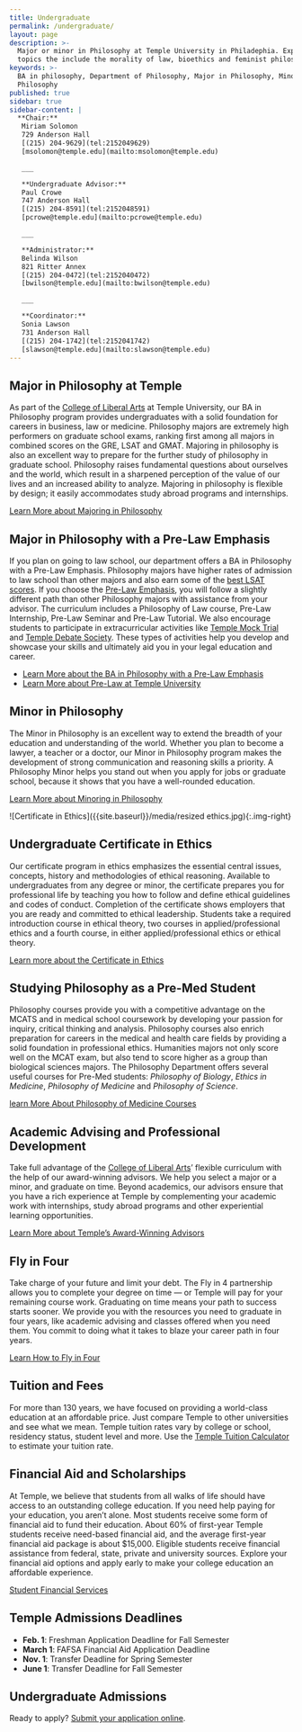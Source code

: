 ```yaml
---
title: Undergraduate
permalink: /undergraduate/
layout: page
description: >-
  Major or minor in Philosophy at Temple University in Philadephia. Explore
  topics the include the morality of law, bioethics and feminist philosophy.
keywords: >-
  BA in philosophy, Department of Philosophy, Major in Philosophy, Minor in
  Philosophy
published: true
sidebar: true
sidebar-content: |
  **Chair:**  
   Miriam Solomon  
   729 Anderson Hall  
   [(215) 204-9629](tel:2152049629)  
   [msolomon@temple.edu](mailto:msolomon@temple.edu)  

   ___

   **Undergraduate Advisor:**  
   Paul Crowe  
   747 Anderson Hall  
   [(215) 204-8591](tel:2152048591)  
   [pcrowe@temple.edu](mailto:pcrowe@temple.edu)  

   ___

   **Administrator:**  
   Belinda Wilson  
   821 Ritter Annex   
   [(215) 204-0472](tel:2152040472)  
   [bwilson@temple.edu](mailto:bwilson@temple.edu)  

   ___

   **Coordinator:**  
   Sonia Lawson  
   731 Anderson Hall    
   [(215) 204-1742](tel:2152041742)   
   [slawson@temple.edu](mailto:slawson@temple.edu)
---
```

## Major in Philosophy at Temple
As part of the [College of Liberal Arts](https://liberalarts.temple.edu/) at Temple University, our BA in Philosophy program provides undergraduates with a solid foundation for careers in business, law or medicine. Philosophy majors are extremely high performers on graduate school exams, ranking first among all majors in combined scores on the GRE, LSAT and GMAT. Majoring in philosophy is also an excellent way to prepare for the further study of philosophy in graduate school. Philosophy raises fundamental questions about ourselves and the world, which result in a sharpened perception of the value of our lives and an increased ability to analyze. Majoring in philosophy is flexible by design; it easily accommodates study abroad programs and internships.

[Learn More about Majoring in Philosophy](http://bulletin.temple.edu/undergraduate/liberal-arts/philosophy/ba-philosophy/)

## Major in Philosophy with a Pre-Law Emphasis
If you plan on going to law school, our department offers a BA in Philosophy with a Pre-Law Emphasis. Philosophy majors have higher rates of admission to law school than other majors and also earn some of the [best LSAT scores](http://www.nationaljurist.com/prelaw/classics-philosophy-majors-do-best-when-it-comes-getting-law-school). If you choose the [Pre-Law Emphasis](http://www.cla.temple.edu/pre-law/), you will follow a slightly different path  than other Philosophy majors with assistance from your advisor. The curriculum includes a Philosophy of Law course, Pre-Law Internship, Pre-Law Seminar and Pre-Law Tutorial. We also encourage students to participate in extracurricular activities like [Temple Mock Trial](https://temple.campuslabs.com/engage/organization/TUMockTrial) and [Temple Debate Society](https://temple.campuslabs.com/engage/organization/templedebate). These types of activities help you develop and showcase your skills and ultimately aid you in your legal education and career. 

- [Learn More about the BA in Philosophy with a Pre-Law Emphasis](http://bulletin.temple.edu/undergraduate/liberal-arts/philosophy/ba-philosophy/#academicplanstext)
- [Learn More about Pre-Law at Temple University](http://cla.temple.edu/pre-law/undergraduate/)

## Minor in Philosophy
The Minor in Philosophy is an excellent way to extend the breadth of your education and understanding of the world. Whether you plan to become a lawyer, a teacher or a doctor, our Minor in Philosophy program makes the development of strong communication and reasoning skills a priority. A Philosophy Minor helps you stand out when you apply for jobs or graduate school, because it shows that you have a well-rounded education.

[Learn More about Minoring in Philosophy](http://bulletin.temple.edu/undergraduate/liberal-arts/philosophy/minor-philosophy/)

![Certificate in Ethics]({{site.baseurl}}/media/resized ethics.jpg){:.img-right}

## Undergraduate Certificate in Ethics
Our certificate program in ethics emphasizes the essential central issues, concepts, history and methodologies of ethical reasoning. Available to undergraduates from any degree or minor, the certificate prepares you for professional life by teaching you how to follow and define ethical guidelines and codes of conduct. Completion of the certificate shows employers that you are ready and committed to ethical leadership. Students take a required introduction course in ethical theory, two courses in applied/professional ethics and a fourth course, in either applied/professional ethics or ethical theory.

[Learn more about the Certificate in Ethics](http://bulletin.temple.edu/undergraduate/liberal-arts/philosophy/certificate-ethics/)

## Studying Philosophy as a Pre-Med Student
Philosophy courses provide you with a competitive advantage on the MCATS and in medical school coursework by developing your passion for inquiry, critical thinking and analysis. Philosophy courses also enrich preparation for careers in the medical and health care fields by providing a solid foundation in professional ethics. Humanities majors not only score well on the MCAT exam, but also tend to score higher as a group than biological sciences majors. The Philosophy Department offers several useful courses for Pre-Med students: _Philosophy of Biology_, _Ethics in Medicine_, _Philosophy of Medicine_ and _Philosophy of Science_.

[learn More About Philosophy of Medicine Courses](http://develop.cla.temple.edu/philosophy/media/pre-med-philosophy.pdf)

## Academic Advising and Professional Development
Take full advantage of the [College of Liberal Arts](https://liberalarts.temple.edu/)’ flexible curriculum with the help of our award-winning advisors. We help you select a major or a minor, and graduate on time. Beyond academics, our advisors ensure that you have a rich experience at Temple by complementing your academic work with internships, study abroad programs and other experiential learning opportunities.

[Learn More about Temple’s Award-Winning Advisors](https://liberalarts.temple.edu/advising)

## Fly in Four
Take charge of your future and limit your debt. The Fly in 4 partnership allows you to complete your degree on time — or Temple will pay for your remaining course work. Graduating on time means your path to success starts sooner. We provide you with the resources you need to graduate in four years, like academic advising and classes offered when you need them. You commit to doing what it takes to blaze your career path in four years.

[Learn How to Fly in Four](http://fly.temple.edu/)

## Tuition and Fees
For more than 130 years, we have focused on providing a world-class education at an affordable price. Just compare Temple to other universities and see what we mean. Temple tuition rates vary by college or school, residency status, student level and more. Use the [Temple Tuition Calculator](https://bursar.temple.edu/tuition-and-fees/tuition-rates) to estimate your tuition rate.

## Financial Aid and Scholarships
At Temple, we believe that students from all walks of life should have access to an outstanding college education. If you need help paying for your education, you aren’t alone. Most students receive some form of financial aid to fund their education. About 60% of first-year Temple students receive need-based financial aid, and the average first-year financial aid package is about $15,000. Eligible students receive financial assistance from federal, state, private and university sources. Explore your financial aid options and apply early to make your college education an affordable experience.

[Student Financial Services](https://sfs.temple.edu/financial-aid-types)

## Temple Admissions Deadlines
- **Feb. 1**: Freshman Application Deadline for Fall Semester
- **March 1**: FAFSA Financial Aid Application Deadline
- **Nov. 1**: Transfer Deadline for Spring Semester
- **June 1**: Transfer Deadline for Fall Semester

## Undergraduate Admissions
Ready to apply? [Submit your application online](http://admissions.temple.edu/apply).
